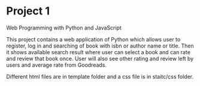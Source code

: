 # Project 1

Web Programming with Python and JavaScript


This project contains a web application of Python which allows user to register, log in and searching of book with isbn or author name or title. Then it shows available search result where user can select a book and can rate and review that book once. User will also see other rating and review left by users and average rate from Goodreads.

Different html files are in template folder and a css file is in staitc/css folder.

